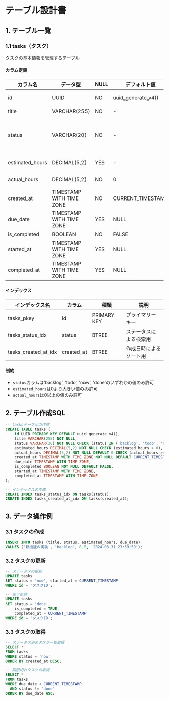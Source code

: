 # テーブル設計書

## 1. テーブル一覧

### 1.1 tasks（タスク）
タスクの基本情報を管理するテーブル

#### カラム定義
| カラム名 | データ型 | NULL | デフォルト値 | 説明 |
|----------|----------|------|--------------|------|
| id | UUID | NO | uuid_generate_v4() | プライマリーキー |
| title | VARCHAR(255) | NO | - | タスク名 |
| status | VARCHAR(20) | NO | - | タスクの状態（backlog, todo, now, done） |
| estimated_hours | DECIMAL(5,2) | YES | - | 予定時間（時間） |
| actual_hours | DECIMAL(5,2) | NO | 0 | 作業時間（時間） |
| created_at | TIMESTAMP WITH TIME ZONE | NO | CURRENT_TIMESTAMP | 作成日時 |
| due_date | TIMESTAMP WITH TIME ZONE | YES | NULL | 期限日時 |
| is_completed | BOOLEAN | NO | FALSE | 完了フラグ |
| started_at | TIMESTAMP WITH TIME ZONE | YES | NULL | 作業開始日時 |
| completed_at | TIMESTAMP WITH TIME ZONE | YES | NULL | 完了日時 |

#### インデックス
| インデックス名 | カラム | 種類 | 説明 |
|----------------|--------|------|------|
| tasks_pkey | id | PRIMARY KEY | プライマリーキー |
| tasks_status_idx | status | BTREE | ステータスによる検索用 |
| tasks_created_at_idx | created_at | BTREE | 作成日時によるソート用 |

#### 制約
- `status`カラムは'backlog', 'todo', 'now', 'done'のいずれかの値のみ許可
- `estimated_hours`は0より大きい値のみ許可
- `actual_hours`は0以上の値のみ許可

## 2. テーブル作成SQL

```sql
-- tasksテーブルの作成
CREATE TABLE tasks (
    id UUID PRIMARY KEY DEFAULT uuid_generate_v4(),
    title VARCHAR(255) NOT NULL,
    status VARCHAR(20) NOT NULL CHECK (status IN ('backlog', 'todo', 'now', 'done')),
    estimated_hours DECIMAL(5,2) NOT NULL CHECK (estimated_hours > 0),
    actual_hours DECIMAL(5,2) NOT NULL DEFAULT 0 CHECK (actual_hours >= 0),
    created_at TIMESTAMP WITH TIME ZONE NOT NULL DEFAULT CURRENT_TIMESTAMP,
    due_date TIMESTAMP WITH TIME ZONE,
    is_completed BOOLEAN NOT NULL DEFAULT FALSE,
    started_at TIMESTAMP WITH TIME ZONE,
    completed_at TIMESTAMP WITH TIME ZONE
);

-- インデックスの作成
CREATE INDEX tasks_status_idx ON tasks(status);
CREATE INDEX tasks_created_at_idx ON tasks(created_at);
```

## 3. データ操作例

### 3.1 タスクの作成
```sql
INSERT INTO tasks (title, status, estimated_hours, due_date)
VALUES ('新機能の実装', 'backlog', 8.0, '2024-03-31 23:59:59');
```

### 3.2 タスクの更新
```sql
-- ステータスの更新
UPDATE tasks
SET status = 'now', started_at = CURRENT_TIMESTAMP
WHERE id = 'タスクID';

-- 完了処理
UPDATE tasks
SET status = 'done',
    is_completed = TRUE,
    completed_at = CURRENT_TIMESTAMP
WHERE id = 'タスクID';
```

### 3.3 タスクの取得
```sql
-- ステータス別のタスク一覧取得
SELECT *
FROM tasks
WHERE status = 'now'
ORDER BY created_at DESC;

-- 期限切れタスクの取得
SELECT *
FROM tasks
WHERE due_date < CURRENT_TIMESTAMP
  AND status != 'done'
ORDER BY due_date ASC;
``` 